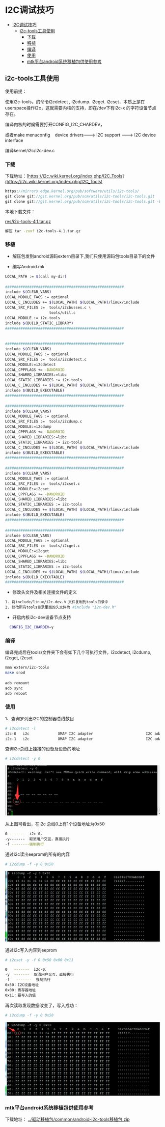 # I2C调试技巧

- [I2C调试技巧](#i2c调试技巧)
  - [i2c-tools工具使用](#i2c-tools工具使用)
    - [下载](#下载)
    - [移植](#移植)
    - [编译](#编译)
    - [使用](#使用)
    - [mtk平台android系统移植包供使用参考](#mtk平台android系统移植包供使用参考)

## i2c-tools工具使用

使用前提：

使用i2c-tools，的命令i2cdetect , i2cdump. i2cget. i2cset，本质上是在userspace操作i2c，这就需要内核的支持，即在/dev下有i2c-x 的字符设备节点存在。

编译内核的时候需要打开CONFIG_I2C_CHARDEV，

或者make menuconfig    device drivers---> I2C support ---> I2C device interface

编译kernel/i2c/i2c-dev.c

### 下载

下载地址：[https://i2c.wiki.kernel.org/index.php/I2C_Tools](https://i2c.wiki.kernel.org/index.php/I2C_Tools)

```c
https://mirrors.edge.kernel.org/pub/software/utils/i2c-tools/
git clone git://git.kernel.org/pub/scm/utils/i2c-tools/i2c-tools.git
git clone git://git.kernel.org/pub/scm/utils/i2c-tools/i2c-tools.git -b i2c-tools-3.1
```

本地下载文件：

[res/i2c-tools-4.1.tar.gz](res/i2c-tools-4.1.tar.gz)

```bash
解压 tar -zxvf i2c-tools-4.1.tar.gz
```

### 移植

- 解压包发到android源码extern目录下,我们只使用源码包tools目录下的文件

- 编写Android.mk

```bash
LOCAL_PATH := $(call my-dir)

######################################################
include $(CLEAR_VARS)
LOCAL_MODULE_TAGS := optional
LOCAL_C_INCLUDES += $(LOCAL_PATH) $(LOCAL_PATH)/linux/include
LOCAL_SRC_FILES :=  tools/i2cbusses.c \
                    tools/util.c
LOCAL_MODULE := i2c-tools
include $(BUILD_STATIC_LIBRARY)
######################################################


######################################################
include $(CLEAR_VARS)
LOCAL_MODULE_TAGS := optional
LOCAL_SRC_FILES :=  tools/i2cdetect.c
LOCAL_MODULE:=i2cdetect
LOCAL_CPPFLAGS += -DANDROID
LOCAL_SHARED_LIBRARIES:=libc
LOCAL_STATIC_LIBRARIES := i2c-tools
LOCAL_C_INCLUDES += $(LOCAL_PATH) $(LOCAL_PATH)/linux/include
include $(BUILD_EXECUTABLE)
######################################################

######################################################
include $(CLEAR_VARS)
LOCAL_MODULE_TAGS := optional
LOCAL_SRC_FILES :=  tools/i2cdump.c
LOCAL_MODULE:=i2cdump
LOCAL_CPPFLAGS += -DANDROID
LOCAL_SHARED_LIBRARIES:=libc
LOCAL_STATIC_LIBRARIES := i2c-tools
LOCAL_C_INCLUDES += $(LOCAL_PATH) $(LOCAL_PATH)/linux/include
include $(BUILD_EXECUTABLE)
######################################################

######################################################
include $(CLEAR_VARS)
LOCAL_MODULE_TAGS := optional
LOCAL_SRC_FILES :=  tools/i2cset.c
LOCAL_MODULE:=i2cset
LOCAL_CPPFLAGS += -DANDROID
LOCAL_SHARED_LIBRARIES:=libc
LOCAL_STATIC_LIBRARIES := i2c-tools
LOCAL_C_INCLUDES += $(LOCAL_PATH) $(LOCAL_PATH)/linux/include
include $(BUILD_EXECUTABLE)
######################################################

######################################################
include $(CLEAR_VARS)
LOCAL_MODULE_TAGS := optional
LOCAL_SRC_FILES :=  tools/i2cget.c
LOCAL_MODULE:=i2cget
LOCAL_CPPFLAGS += -DANDROID
LOCAL_SHARED_LIBRARIES:=libc
LOCAL_STATIC_LIBRARIES := i2c-tools
LOCAL_C_INCLUDES += $(LOCAL_PATH) $(LOCAL_PATH)/linux/include
include $(BUILD_EXECUTABLE)
######################################################
```

- 修改头文件及相关连接文件的定义

```bash
1. 将include/linux/i2c-dev.h 文件复制到tools目录中
2. 修改所有tools目录里面的头文件为 #include "i2c-dev.h"
```

- 开启内核i2c-dev设备节点支持
  
```bash
  CONFIG_I2C_CHARDEV=y
```

### 编译

编译完成后在tools/文件夹下会有如下几个可执行文件，i2cdetect, i2cdump, i2cget, i2cset

```bash
mmm extern/i2c-tools
make snod

adb remount
adb sync
adb reboot
```

### 使用
  
1、查询罗列出I2C的控制器总线数目

```bash
# i2cdetect -l
i2c-0   i2c             OMAP I2C adapter                        I2C adapter
i2c-1   i2c             OMAP I2C adapter                        I2C adapter
```

查询i2c总线上挂接的设备及设备的地址

```bash
# i2cdetect -y 0
```

![i2cdetect](img/20181109185507021504.png)

从上图可看出，在i2c 总线0上有1个设备地址为0x50

```bash
0 -------  i2c-0，
-y-------  取消用户交互，直接执行
-f --------强制执行
```

通过i2c读出eeprom的所有的内容

```bash
# i2cdump -f -y 0 0x50
```

![i2cdump](img/20181109185507277321.png)

通过i2c写入内容到eeprom

```bash
# i2cset -y -f 0 0x50 0x00 0x11
```

```bash
0   -------  i2c-0，
-y  -------  取消用户交互，直接执行
-f   -------  强制执行
0x50：I2C设备地址
0x00：寄存器地址
0x11：要写入的值
```

再次读取发现数据改变了，写入成功：

```bash
# i2cdump -f -y 0 0x50
```

![i2cdump1](img/20181109185507435498.png)

### mtk平台android系统移植包供使用参考

下载地址：
[../驱动移植包/common/android-i2c-tools移植包.zip](../驱动移植包/common/android-i2c-tools移植包.zip)
